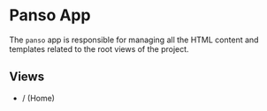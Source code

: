 # Panso App

The `panso` app is responsible for managing all the HTML content and templates related to the root views of the project.

## Views

- / (Home)

